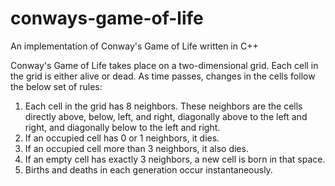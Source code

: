 # conways-game-of-life
An implementation of Conway's Game of Life written in C++

Conway's Game of Life takes place on a two-dimensional grid. Each cell in the grid is either alive or dead. As time passes, changes in the cells follow the below set of rules:

1. Each cell in the grid has 8 neighbors. These neighbors are the cells directly above, below, left, and right, diagonally above to the left and right, and diagonally below to the left and right.
2. If an occupied cell has 0 or 1 neighbors, it dies.
3. If an occupied cell more than 3 neighbors, it also dies.
4. If an empty cell has exactly 3 neighbors, a new cell is born in that space.
5. Births and deaths in each generation occur instantaneously. 
